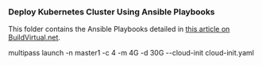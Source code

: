 ### Deploy Kubernetes Cluster Using Ansible Playbooks
This folder contains the Ansible Playbooks detailed in [this article on BuildVirtual.net](https://buildvirtual.net/deploy-a-kubernetes-cluster-using-ansible/).

multipass launch -n master1 -c 4 -m 4G -d 30G --cloud-init cloud-init.yaml
